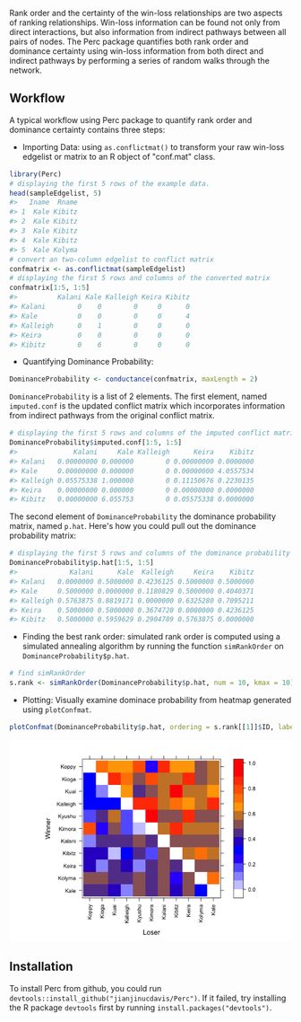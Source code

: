 <!-- README.md is generated from README.Rmd. Please edit that file -->
Rank order and the certainty of the win-loss relationships are two aspects of ranking relationships. Win-loss information can be found not only from direct interactions, but also information from indirect pathways between all pairs of nodes. The Perc package quantifies both rank order and dominance certainty using win-loss information from both direct and indirect pathways by performing a series of random walks through the network.

Workflow
--------

A typical workflow using Perc package to quantify rank order and dominance certainty contains three steps:

-   Importing Data: using `as.conflictmat()` to transform your raw win-loss edgelist or matrix to an R object of "conf.mat" class.

``` r
library(Perc)
# displaying the first 5 rows of the example data.
head(sampleEdgelist, 5)
#>   Iname  Rname
#> 1  Kale Kibitz
#> 2  Kale Kibitz
#> 3  Kale Kibitz
#> 4  Kale Kibitz
#> 5  Kale Kolyma
# convert an two-column edgelist to conflict matrix
confmatrix <- as.conflictmat(sampleEdgelist)
# displaying the first 5 rows and columns of the converted matrix
confmatrix[1:5, 1:5]
#>          Kalani Kale Kalleigh Keira Kibitz
#> Kalani        0    0        0     0      0
#> Kale          0    0        0     0      4
#> Kalleigh      0    1        0     0      0
#> Keira         0    0        0     0      0
#> Kibitz        0    6        0     0      0
```

-   Quantifying Dominance Probability:

``` r
DominanceProbability <- conductance(confmatrix, maxLength = 2)
```

`DominanceProbability` is a list of 2 elements. The first element, named `imputed.conf` is the updated conflict matrix which incorporates information from indirect pathways from the original conflict matrix.

``` r
# displaying the first 5 rows and columns of the imputed conflict matrix
DominanceProbability$imputed.conf[1:5, 1:5]
#>              Kalani     Kale Kalleigh      Keira    Kibitz
#> Kalani   0.00000000 0.000000        0 0.00000000 0.0000000
#> Kale     0.00000000 0.000000        0 0.00000000 4.0557534
#> Kalleigh 0.05575338 1.000000        0 0.11150676 0.2230135
#> Keira    0.00000000 0.000000        0 0.00000000 0.0000000
#> Kibitz   0.00000000 6.055753        0 0.05575338 0.0000000
```

The second element of `DominanceProbability` the dominance probability matrix, named `p.hat`. Here's how you could pull out the dominance probability matrix:

``` r
# displaying the first 5 rows and columns of the dominance probability matrix
DominanceProbability$p.hat[1:5, 1:5]
#>             Kalani      Kale  Kalleigh     Keira    Kibitz
#> Kalani   0.0000000 0.5000000 0.4236125 0.5000000 0.5000000
#> Kale     0.5000000 0.0000000 0.1180829 0.5000000 0.4040371
#> Kalleigh 0.5763875 0.8819171 0.0000000 0.6325280 0.7095211
#> Keira    0.5000000 0.5000000 0.3674720 0.0000000 0.4236125
#> Kibitz   0.5000000 0.5959629 0.2904789 0.5763875 0.0000000
```

-   Finding the best rank order: simulated rank order is computed using a simulated annealing algorithm by running the function `simRankOrder` on `DominanceProbability$p.hat`.

``` r
# find simRankOrder
s.rank <- simRankOrder(DominanceProbability$p.hat, num = 10, kmax = 10)
```

-   Plotting: Visually examine dominace probability from heatmap generated using `plotConfmat`.

``` r
plotConfmat(DominanceProbability$p.hat, ordering = s.rank[[1]]$ID, labels = TRUE)
```

![](README-unnamed-chunk-7-1.png)

Installation
------------

To install Perc from github, you could run `devtools::install_github("jianjinucdavis/Perc")`. If it failed, try installing the R package `devtools` first by running `install.packages("devtools")`.
